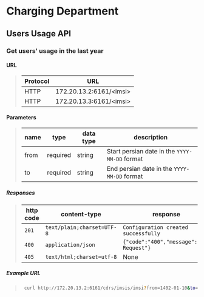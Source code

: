 # Charging Department

## Users Usage API

### Get users' usage in **the last year**

#### URL

> | Protocol      |  URL     |
> |---------------|-----------------|
> | HTTP          |  172.20.13.2:6161/\<imsi\>    |
> | HTTP          |  172.20.13.3:6161/\<imsi\>    |


#### Parameters

> | name      |  type     | data type   | description                                    |
> |-----------|-----------|-------------|------------------------------------------------|
> | from |  required | string      | Start persian date in the `YYYY-MM-DD` format  |
> | to   |  required | string      | End persian date in the `YYYY-MM-DD` format    |


##### Responses

> | http code     | content-type                      | response                                                            |
> |---------------|-----------------------------------|---------------------------------------------------------------------|
> | `201`         | `text/plain;charset=UTF-8`        | `Configuration created successfully`                                |
> | `400`         | `application/json`                | `{"code":"400","message":"Bad Request"}`                            |
> | `405`         | `text/html;charset=utf-8`         | None                                                                |

##### Example URL

> ```bash
>  curl http://172.20.13.2:6161/cdrs/imsis/imsi?from=1402-01-10&to=1402-01-20
> ```